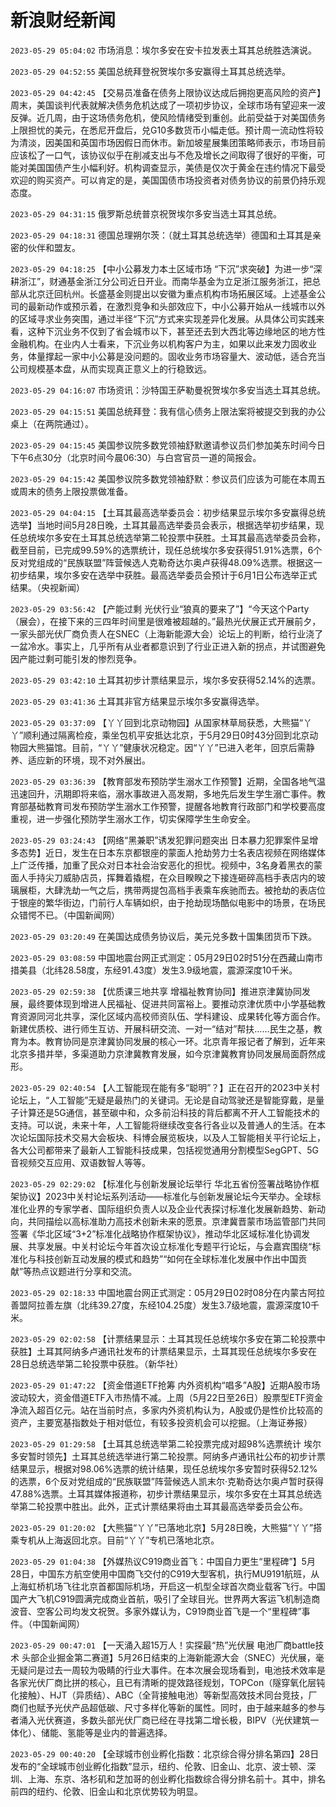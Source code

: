 # 新浪财经新闻
`2023-05-29 05:04:02` 市场消息：埃尔多安在安卡拉发表土耳其总统胜选演说。

`2023-05-29 04:52:55` 美国总统拜登祝贺埃尔多安赢得土耳其总统选举。

`2023-05-29 04:42:45` 【交易员准备在债务上限协议达成后拥抱更高风险的资产】周末，美国谈判代表就解决债务危机达成了一项初步协议，全球市场有望迎来一波反弹。近几周，由于这场债务危机，使风险情绪受到重创。此前受益于对美国债务上限担忧的美元，在悉尼开盘后，兑G10多数货币小幅走低。预计周一流动性将较为清淡，因美国和英国市场因假日而休市。新加坡星展集团策略师表示，市场目前应该松了一口气，该协议似乎在削减支出与不危及增长之间取得了很好的平衡，可能对美国国债产生小幅利好。机构调查显示，美债是仅次于黄金在违约情况下最受欢迎的购买资产。可以肯定的是，美国国债市场投资者对债务协议的前景仍持乐观态度。

`2023-05-29 04:31:15` 俄罗斯总统普京祝贺埃尔多安当选土耳其总统。

`2023-05-29 04:18:31` 德国总理朔尔茨：（就土耳其总统选举）德国和土耳其是亲密的伙伴和盟友。

`2023-05-29 04:18:25` 【中小公募发力本土区域市场 “下沉”求突破】为进一步“深耕浙江”，财通基金浙江分公司近日开业。而南华基金为立足浙江服务浙江，把总部从北京迁回杭州。长盛基金则提出以安徽为重点机构市场拓展区域。上述基金公司的最新动作或预示着，在激烈竞争和头部效应下，中小公募开始从一线城市以外的区域寻求业务突围，通过半径“下沉”方式来实现差异化发展。从具体公司实践来看，这种下沉业务不仅到了省会城市以下，甚至还去到大西北等边缘地区的地方性金融机构。在业内人士看来，下沉业务以机构客户为主，如果以此来发力固收业务，体量撑起一家中小公募是没问题的。固收业务市场容量大、波动低，适合充当公司规模基本盘，从而实现真正意义上的行稳致远。

`2023-05-29 04:16:07` 市场资讯：沙特国王萨勒曼祝贺埃尔多安当选土耳其总统。

`2023-05-29 04:15:51` 美国总统拜登：我有信心债务上限法案将被提交到我的办公桌上（在两院通过）。

`2023-05-29 04:15:45` 美国参议院多数党领袖舒默邀请参议员们参加美东时间今日下午6点30分（北京时间今晨06:30）与白宫官员一道的简报会。

`2023-05-29 04:15:42` 美国参议院多数党领袖舒默：参议员们应该为可能在本周五或周末的债务上限投票做准备。

`2023-05-29 04:04:15` 【土耳其最高选举委员会：初步结果显示埃尔多安赢得总统选举】当地时间5月28日晚，土耳其最高选举委员会表示，根据选举初步结果，现任总统埃尔多安在土耳其总统选举第二轮投票中获胜。土耳其最高选举委员会称，截至目前，已完成99.59%的选票统计，现任总统埃尔多安获得51.91%选票，6个反对党组成的“民族联盟”阵营候选人克勒奇达尓奥卢获得48.09%选票。根据这一初步结果，埃尔多安在选举中获胜。最高选举委员会预计于6月1日公布选举正式结果。（央视新闻）

`2023-05-29 03:56:42` 【产能过剩 光伏行业“狼真的要来了”】“今天这个Party（展会），在接下来的三四年时间里是很难被超越的。”最热光伏展正式开展前夕，一家头部光伏厂商负责人在SNEC（上海新能源大会）论坛上的判断，给行业浇了一盆冷水。事实上，几乎所有从业者都意识到了行业正进入新的拐点，并试图避免因产能过剩可能引发的惨烈竞争。

`2023-05-29 03:42:10` 土耳其初步计票结果显示，埃尔多安获得52.14%的选票。

`2023-05-29 03:41:36` 土耳其非官方结果显示埃尔多安赢得选举。

`2023-05-29 03:37:09` 【丫丫回到北京动物园】从国家林草局获悉，大熊猫“丫丫”顺利通过隔离检疫，乘坐包机平安抵达北京，于5月29日0时43分回到北京动物园大熊猫馆。目前，“丫丫”健康状况稳定。因“丫丫”已进入老年，回京后需静养、适应新的环境，现不对外展出。

`2023-05-29 03:36:39` 【教育部发布预防学生溺水工作预警】近期，全国各地气温迅速回升，汛期即将来临，溺水事故进入高发期，多地先后发生学生溺亡事件。教育部基础教育司发布预防学生溺水工作预警，提醒各地教育行政部门和学校要高度重视，进一步强化预防学生溺水工作，切实保障学生生命安全。

`2023-05-29 03:24:43` 【网络“黑兼职”诱发犯罪问题突出 日本暴力犯罪案件呈增多态势】近日，发生在日本东京都银座的蒙面人抢劫劳力士名表店视频在网络媒体上广泛传播，加重了民众对日本社会治安恶化的担忧。视频中，3名身着黑衣的蒙面人手持尖刀威胁店员，挥舞着撬棍，在众目睽睽之下接连砸碎高档手表店内的玻璃展柜，大肆洗劫一气之后，携带两提包高档手表乘车疾驰而去。被抢劫的表店位于银座的繁华街边，门前行人车辆如织，由于抢劫现场酷似电影中的场景，在场民众错愕不已。（中国新闻网）

`2023-05-29 03:20:49` 在美国达成债务协议后，美元兑多数十国集团货币下跌。

`2023-05-29 03:08:59` 中国地震台网正式测定：05月29日02时51分在西藏山南市措美县（北纬28.58度，东经91.43度）发生3.9级地震，震源深度10千米。

`2023-05-29 02:59:38` 【优质课三地共享 增福祉教育协同】推进京津冀协同发展，最终要体现到增进人民福祉、促进共同富裕上。要推动京津优质中小学基础教育资源同河北共享，深化区域内高校师资队伍、学科建设、成果转化等方面合作。新建优质校、进行师生互访、开展科研交流、一对一“结对”帮扶……民生之基，教育为本。教育协同是京津冀协同发展的核心一环。北京青年报记者了解到，近年来北京多措并举，多渠道助力京津冀教育发展，如今京津冀教育协同发展局面蔚然成形。

`2023-05-29 02:40:54` 【人工智能现在能有多“聪明”？】正在召开的2023中关村论坛上，“人工智能”无疑是最热门的关键词。无论是自动驾驶还是智能穿戴，是量子计算还是5G通信，甚至碳中和，众多前沿科技的背后都离不开人工智能技术的支持。可以说，未来十年，人工智能将继续改变各行各业以及普通人的生活。在本次论坛国际技术交易大会板块、科博会展览板块，以及人工智能相关平行论坛上，各大公司都带来了最新人工智能科技成果，包括视觉通用分割模型SegGPT、5G音视频交互应用、双语数智人等等。

`2023-05-29 02:29:02` 【标准化与创新发展论坛举行 华北五省份签署战略协作框架协议】2023中关村论坛系列活动——标准化与创新发展论坛今天举办。全球标准化业界的专家学者、国际组织负责人以及企业代表探讨标准化发展新趋势、新动向，共同描绘以高标准助力高技术创新未来的愿景。京津冀晋蒙市场监管部门共同签署《华北区域“3+2”标准化战略协作框架协议》，推动华北区域标准化协调发展、共享发展。中关村论坛今年首次设立标准化专题平行论坛，与会嘉宾围绕“标准化与科技创新互动发展的模式和趋势”“如何在全球标准化发展中作出中国贡献”等热点议题进行分享和交流。

`2023-05-29 02:18:33` 中国地震台网正式测定：05月29日02时08分在内蒙古阿拉善盟阿拉善左旗（北纬39.27度，东经104.25度）发生3.7级地震，震源深度10千米。

`2023-05-29 02:02:58` 【计票结果显示：土耳其现任总统埃尔多安在第二轮投票中获胜】土耳其阿纳多卢通讯社发布的计票结果显示，土耳其现任总统埃尔多安在28日总统选举第二轮投票中获胜。（新华社）

`2023-05-29 01:47:22` 【资金借道ETF抢筹 内外资机构“唱多”A股】近期A股市场波动较大，资金借道ETF入市热情不减。上周（5月22日至26日）股票型ETF资金净流入超百亿元。站在当前时点，多家内外资机构认为，A股或仍是性价比较高的资产，主要宽基指数处于相对低位，有较多投资机会可以挖掘。（上海证券报）

`2023-05-29 01:29:58` 【土耳其总统选举第二轮投票完成对超98%选票统计 埃尔多安暂时领先】土耳其总统选举进行第二轮投票。阿纳多卢通讯社公布的初步计票结果显示，根据对98.06%选票的统计结果，现任总统埃尔多安暂时获得52.12%的选票，6个反对党组成的“民族联盟”阵营候选人凯末尔·克勒奇达尔奥卢暂时获得47.88%选票。土耳其媒体报道称，初步计票结果显示，埃尔多安在土耳其总统选举第二轮投票中胜出。此外，正式计票结果将由土耳其最高选举委员会公布。

`2023-05-29 01:20:02` 【大熊猫“丫丫”已落地北京】5月28日晚，大熊猫“丫丫”搭乘专机从上海返回北京。目前“丫丫”专机已落地北京。

`2023-05-29 01:04:38` 【外媒热议C919商业首飞：中国自力更生“里程碑”】5月28日，中国东方航空使用中国商飞交付的C919大型客机，执行MU9191航班，从上海虹桥机场飞往北京首都国际机场，开启这一机型全球首次商业载客飞行。中国国产大飞机C919圆满完成商业首航，吸引了全球目光。世界两大客运飞机制造商波音、空客公司均发文祝贺。多家外媒认为，C919商业首飞是一个“里程碑”事件。（中国新闻网）

`2023-05-29 00:47:01` 【一天涌入超15万人！实探最“热”光伏展 电池厂商battle技术 头部企业掘金第二赛道】5月26日结束的上海新能源大会（SNEC）光伏展，毫无疑问是过去一周较为吸睛的行业大事件。在本次展会现场看到，电池技术效率是各家光伏厂商比拼的核心，且已有清晰的提效路径规划，TOPCon（隧穿氧化层钝化接触）、HJT（异质结）、ABC（全背接触电池）等新型高效技术同台竞技，厂商们也赋予光伏产品超低碳、尺寸多样化等新的属性。同时，由于越来越多的参与者涌入光伏赛道，多数头部光伏厂商已经在寻找第二增长极，BIPV（光伏建筑一体化）、储能、氢能等是业内的普遍选择。

`2023-05-29 00:40:20` 【全球城市创业孵化指数：北京综合得分排名第四】28日发布的“全球城市创业孵化指数”显示，纽约、伦敦、旧金山、北京、波士顿、深圳、上海、东京、洛杉矶和芝加哥的创业孵化指数综合得分排名前十。其中，排名前四的纽约、伦敦、旧金山和北京优势较为明显。

